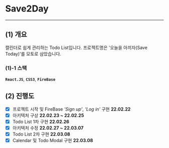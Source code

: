 # Save2Day

---

## (1) 개요

캘린더로 쉽게 관리하는 Todo List입니다.
프로젝트명은 '오늘을 아끼자(Save Today)'를 모토로 삼았습니다.

### (1)-1 스택

**`React.JS`**, **`CSS3`**, **`FireBase`**

## (2) 진행도

- [x] 프로젝트 시작 및 FireBase _'Sign up'_, _'Log in'_ 구현 **22.02.22**
- [x] 아키텍처 구상 **22.02.23 ~ 22.02.25**
- [x] Todo List 1차 구현 **22.02.26**
- [x] 아키텍처 수정 **22.02.27 ~ 22.03.07**
- [x] Todo List 2차 구현 **22.03.08**
- [x] Calendar 및 Todo Modal 구현 **22.03.08**
